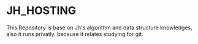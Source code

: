 # JH_HOSTING
This Repository is base on Jh's algorithm and data structure knowledges, also it runs privatly. because it relates studying for git.